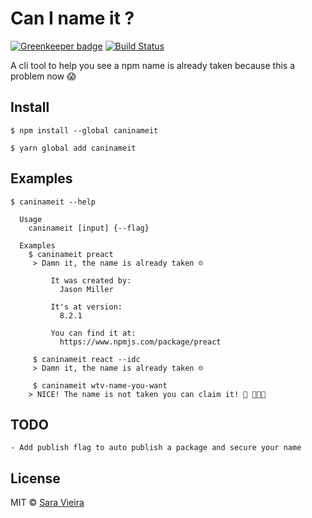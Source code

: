 # Can I name it ?

[![Greenkeeper badge](https://badges.greenkeeper.io/SaraVieira/caninameit.svg)](https://greenkeeper.io/)
[![Build Status](https://travis-ci.org/SaraVieira/caninameit.svg?branch=master)](https://travis-ci.org/SaraVieira/caninameit)

A cli tool to help you see a npm name is already taken because this a problem now 😱



## Install

```
$ npm install --global caninameit
```

```
$ yarn global add caninameit
```

## Examples

```
$ caninameit --help

  Usage
    caninameit [input] {--flag}

  Examples
    $ caninameit preact
     > Damn it, the name is already taken ☹️

		 It was created by:
		   Jason Miller

		 It's at version:
		   8.2.1

		 You can find it at:
		   https://www.npmjs.com/package/preact

	 $ caninameit react --idc
 	 > Damn it, the name is already taken ☹️

	 $ caninameit wtv-name-you-want
    > NICE! The name is not taken you can claim it! 🍕 🎉🎉🎉
```


## TODO
	- Add publish flag to auto publish a package and secure your name


## License

MIT © [Sara Vieira](https://github.com/SaraVieira)
